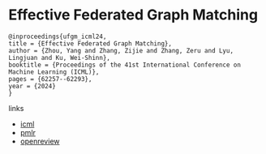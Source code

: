 # Effective Federated Graph Matching

```
@inproceedings{ufgm_icml24,
title = {Effective Federated Graph Matching},
author = {Zhou, Yang and Zhang, Zijie and Zhang, Zeru and Lyu, Lingjuan and Ku, Wei-Shinn},
booktitle = {Proceedings of the 41st International Conference on Machine Learning (ICML)},
pages = {62257--62293},
year = {2024}
}
```

links
- [icml](https://icml.cc/Conferences/2024/Schedule?showEvent=32950)
- [pmlr](https://proceedings.mlr.press/v235/zhou24v.html)
- [openreview](https://openreview.net/forum?id=rSfzchjIYu)
